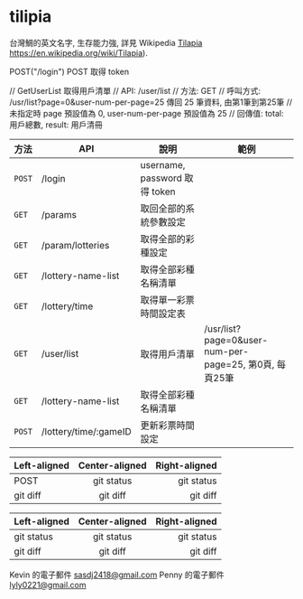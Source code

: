 
# tilipia
台灣鯛的英文名字, 生存能力強, 詳見 Wikipedia [Tilapia]() https://en.wikipedia.org/wiki/Tilapia).


POST("/login")
POST 取得 token

// GetUserList 取得用戶清單
// API: /user/list
// 方法: GET
// 呼叫方式: /usr/list?page=0&user-num-per-page=25 傳回 25 筆資料, 由第1筆到第25筆
// 未指定時 page 預設值為 0, user-num-per-page 預設值為 25
// 回傳值: total: 用戶總數, result: 用戶清冊

| 方法 | API | 說明 | 範例 |
| --- | --- | --- | --- |
| `POST` | /login | username, password 取得 token ||
| `GET` | /params | 取回全部的系統參數設定 ||
| `GET` | /param/lotteries | 取得全部的彩種設定 ||
| `GET` | /lottery-name-list | 取得全部彩種名稱清單 ||
| `GET` | /lottery/time | 取得單一彩票時間設定表 ||
| `GET` | /user/list | 取得用戶清單 | /usr/list?page=0&user-num-per-page=25, 第0頁, 每頁25筆|
| `GET` | /lottery-name-list | 取得全部彩種名稱清單 ||
| `POST` | /lottery/time/:gameID | 更新彩票時間設定 ||






| Left-aligned | Center-aligned | Right-aligned |
| :---         |     :---:      |          ---: |
| POST   | git status     | git status    |
| git diff     | git diff       | git diff      |


| Left-aligned | Center-aligned | Right-aligned |
| :---         |     :---:      |          ---: |
| git status   | git status     | git status    |
| git diff     | git diff       | git diff      |

Kevin 的電子郵件 sasdj2418@gmail.com
Penny 的電子郵件 lyly0221@gmail.com


